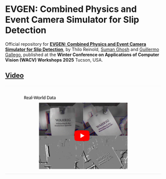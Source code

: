 # EVGEN: Combined Physics and Event Camera Simulator for Slip Detection

Official repository for [**EVGEN: Combined Physics and Event Camera Simulator for Slip Detection**](https://arxiv.org/pdf/2408.15605), by Thilo Reinold, [Suman Ghosh](https://www.linkedin.com/in/suman-ghosh-a8762576/) and [Guillermo Gallego](https://sites.google.com/view/guillermogallego), published at the **Winter Conference on Applications of Computer Vision (WACV) Workshops 2025** Tucson, USA.
<h2 align="left">
  
<!--- [Paper]() | [Video](https://youtu.be/U4eAC0ao2R8) | [Poster]() --->
[Video](https://youtu.be/U4eAC0ao2R8)
</h2>

[![EVGEN: Combined Physics and Event Camera Simulator for Slip Detection](video_thumbnail_slip.png)](https://youtu.be/U4eAC0ao2R8)

